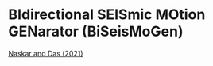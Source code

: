 # BIdirectional SEISmic MOtion GENarator (BiSeisMoGen)

<a href="https://doi.org/10.1002/eqe.3537">Naskar and Das (2021)</a>
